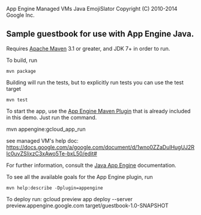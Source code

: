 

App Engine Managed VMs Java EmojiSlator
Copyright (C) 2010-2014 Google Inc.

## Sample guestbook for use with App Engine Java.

Requires [Apache Maven](http://maven.apache.org) 3.1 or greater, and JDK 7+ in order to run.

To build, run

    mvn package

Building will run the tests, but to explicitly run tests you can use the test target

    mvn test

To start the app, use the [App Engine Maven Plugin](http://code.google.com/p/appengine-maven-plugin/) that is already included in this demo.  Just run the command.


 mvn appengine:gcloud_app_run

see managed VM's help doc: 
https://docs.google.com/a/google.com/document/d/1wno0ZZaDulHugUJ2RIc0uvZSlixzC3xAwo5Te-bxL50/edit#



For further information, consult the [Java App Engine](https://developers.google.com/appengine/docs/java/overview) documentation.

To see all the available goals for the App Engine plugin, run

    mvn help:describe -Dplugin=appengine

To deploy run:
gcloud preview app deploy --server preview.appengine.google.com target/guestbook-1.0-SNAPSHOT



